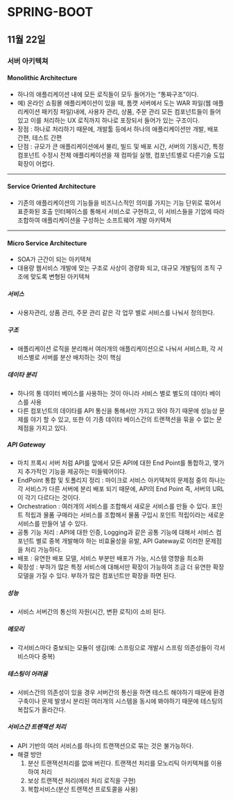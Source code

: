 # SPRING-BOOT

## 11월 22일

### 서버 아키텍쳐

#### Monolithic Architecture
* 하나의 애플리케이션 내에 모든 로직들이 모두 들어가는 “통짜구조”이다.
* 예) 온라인 쇼핑몰 애플리케이션이 있을 때, 톰캣 서버에서 도는 WAR 파일(웹 애플리케이션 패키징 파일)내에, 사용자 관리, 상품, 주문 관리 모든 컴포넌트들이 들어 있고 이를 처리하는 UX 로직까지 하나로 포장되서 들어가 있는 구조이다.
* 장점 : 하나로 처리하기 때문에, 개발툴 등에서 하나의 애플리케이션만 개발, 배포 간편, 테스트 간편
* 단점 : 규모가 큰 애플리케이션에서 불리, 빌드 및 배포 시간, 서버의 기동시간, 특정 컴포넌트 수정시 전체 애플리케이션을 재 컴파일 실행, 컴포넌트별로 다른기술 도입 확장이 어렵다.

* * *

#### Service Oriented Architecture
* 기존의 애플리케이션의 기능들을 비즈니스적인 의미를 가지는 기능 단위로 묶어서 표준화된 호출 인터페이스를 통해서 서비스로 구현하고, 이 서비스들을 기업에 따라 조합하여 애플리케이션을 구성하는 소프트웨어 개발 아키텍쳐

* * *

#### Micro Service Architecture
* SOA가 근간이 되는 아키텍쳐
* 대용량 웹서비스 개발에 맞는 구조로 사상이 경량화 되고, 대규모 개발팀의 조직 구조에 맞도록 변형된 아키텍쳐

##### 서비스
* 사용자관리, 상품 관리, 주문 관리 같은 각 업무 별로 서비스를 나눠서 정의한다.

##### 구조
* 애플리케이션 로직을 분리해서 여러개의 애플리케이션으로 나눠서 서비스화, 각 서비스별로 서버를 분산 배치하는 것이 핵심

##### 데이타 분리
* 하나의 통 데이터 베이스를 사용하는 것이 아니라 서비스 별로 별도의 데이타 베이스를 사용
* 다른 컴포넌트의 데이타를 API 통신을 통해서만 가지고 와야 하기 때문에 성능상 문제를 야기 할 수 있고, 또한 이 기종 데이타 베이스간의 트랜잭션을 묶을 수 없는 문제점을 가지고 있다.

##### API Gateway
* 마치 프록시 서버 처럼 API를 앞에서 모든 API에 대한 End Point를 통합하고, 몇가지 추가적인 기능을 제공하는 미들웨어이다. 
* EndPoint 통합 및 토폴리지 정리 : 마이크로 서비스 아키텍쳐의 문제점 중의 하나는 각 서비스가 다른 서버에 분리 배포 되기 때문에, API의 End Point 즉, 서버의 URL이 각기 다르다는 것이다.
* Orchestration : 여러개의 서비스를 조합해서 새로운 서비스를 만들 수 있다. 포인트 적립과 물품 구매라는 서비스를 조합해서 물품 구입시 포인트 적립이라는 새로운 서비스를 만들어 낼 수 있다.
* 공통 기능 처리 : API에 대한 인증, Logging과 같은 공통 기능에 대해서 서비스 컴포넌트 별로 중복 개발해야 하는 비효율성을 유발, API Gateway로 이러한 문제점을 처리 가능하다.
* 배포 : 유연한 배포 모델, 서비스 부분만 배포가 가능, 시스템 영향을 최소화
* 확장성 : 부하가 많은 특정 서비스에 대해서만 확장이 가능하여 조금 더 유연한 확장 모델을 가질 수 있다. 부하가 많은 컴포넌트만 확장을 하면 된다.

##### 성능
* 서비스 서버간의 통신의 자원(시간, 변환 로직)이 소비 된다.

##### 메모리
* 각서비스마다 중보되는 모듈이 생김(예: 스프링으로 개발시 스프링 의존성들이 각서비스마다 중복)

##### 테스팅이 어려움
* 서비스간의 의존성이 있을 경우 서버간의 통신을 하면 테스트 해야하기 때문에 환경 구축이나 문제 발생시 분리된 여러개의 시스템을 동시에 봐야하기 때문에 테스팅의 복잡도가 올라간다.

##### 서비스간 트랜잭션 처리
* API 기반의 여러 서비스를 하나의 트랜잭션으로 묶는 것은 불가능하다.
* 해결 방안
  1. 분산 트랜잭션처리를 없애 버린다. 트랜잭션 처리를 모노리틱 아키텍쳐를 이용하여 처리
  2. 보상 트랜잭션 처리(에러 처리 로직을 구현)
  3. 복합서비스(분산 트랜잭션 프로토콜을 사용)
